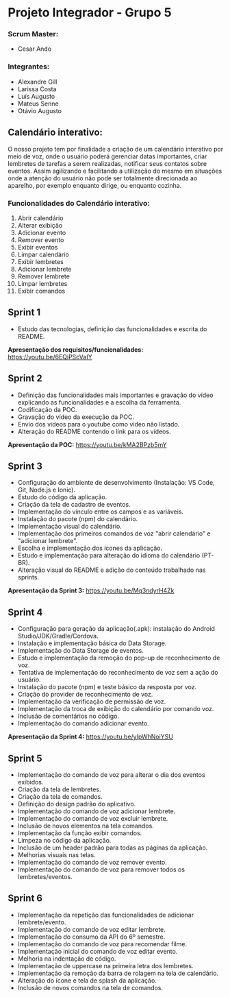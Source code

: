 # Projeto Integrador - Grupo 5

### Scrum Master:

- Cesar Ando

### Integrantes:

- Alexandre Gill
- Larissa Costa
- Luís Augusto
- Mateus Senne
- Otávio Augusto

## Calendário interativo:

O nosso projeto tem por finalidade a criação de um calendário interativo por meio de voz, onde o usuário poderá gerenciar datas importantes, criar lembretes de tarefas a serem realizadas, notificar seus contatos sobre eventos. Assim agilizando e facilitando a utilização do mesmo em situações onde a atenção do usuário não pode ser totalmente direcionada ao aparelho, por exemplo enquanto dirige, ou enquanto cozinha.

### Funcionalidades do Calendário interativo:

1. Abrir calendário
2. Alterar exibição
3. Adicionar evento
4. Remover evento
5. Exibir eventos
6. Limpar calendário
7. Exibir lembretes
8. Adicionar lembrete
9. Remover lembrete
10. Limpar lembretes
11. Exibir comandos

## Sprint 1

- Estudo das tecnologias, definição das funcionalidades e escrita do README.

**Apresentação dos requisitos/funcionalidades:** https://youtu.be/6EQiPScVaIY

## Sprint 2

- Definição das funcionalidades mais importantes e gravação do vídeo explicando as funcionalidades e a escolha da ferramenta.
- Codificação da POC.
- Gravação do vídeo da execução da POC.
- Envio dos vídeos para o youtube como vídeo não listado.
- Alteração do README contendo o link para os vídeos.

**Apresentação da POC:** https://youtu.be/kMA2BPzb5mY

## Sprint 3

- Configuração do ambiente de desenvolvimento (Instalação: VS Code, Git, Node.js e Ionic).
- Estudo do código da aplicação.
- Criação da tela de cadastro de eventos.
- Implementação do vinculo entre os campos e as variáveis.
- Instalação do pacote (npm) do calendário.
- Implementação visual do calendário.
- Implementação dos primeiros comandos de voz "abrir calendário" e "adicionar lembrete".
- Escolha e implementação dos ícones da aplicação.
- Estudo e implementação para alteração do idioma do calendário (PT-BR).
- Alteração visual do README e adição do conteúdo trabalhado nas sprints.

**Apresentação da Sprint 3:** https://youtu.be/Mq3ndyrH4Zk 

## Sprint 4

- Configuração para geração da aplicação(.apk): instalação do Android Studio/JDK/Gradle/Cordova.
- Instalação e implementação básica do Data Storage.
- Implementação do Data Storage de eventos.
- Estudo e implementação da remoção do pop-up de reconhecimento de voz.
- Tentativa de implementação do reconhecimento de voz sem a ação do usuário.
- Instalação do pacote (npm) e teste básico da resposta por voz.
- Criação do provider de reconhecimento de voz.
- Implementação da verificação de permissão de voz.
- Implementação da troca de exibição do calendário por comando voz.
- Inclusão de comentários no código.
- Implementação do comando adicionar evento.

**Apresentação da Sprint 4:** https://youtu.be/yIpWhNoiYSU

## Sprint 5

- Implementação do comando de voz para alterar o dia dos eventos exibidos.
- Criação da tela de lembretes.
- Criação da tela de comandos.
- Definição do design padrão do aplicativo.
- Implementação do comando de voz adicionar lembrete.
- Implementação do comando de voz excluir lembrete.
- Inclusão de novos elementos na tela comandos.
- Implementação da função exibir comandos.
- Limpeza no código da aplicação.
- Inclusão de um header padrão para todas as páginas da aplicação.
- Melhorias visuais nas telas.
- Implementação do comando de voz remover evento.
- Implementação do comando de voz para remover todos os lembretes/eventos.

## Sprint 6

- Implementação da repetição das funcionalidades de adicionar lembrete/evento.
- Implementação do comando de voz editar lembrete.
- Implementação do consumo da API do 6º semestre.
- Implementação do comando de voz para recomendar filme.
- Implementação inicial do comando de voz editar evento.
- Melhoria na indentação de código.
- Implementação de uppercase na primeira letra dos lembretes.
- Implementação da remoção da barra de rolagem na tela de calendário.
- Alteração do ícone e tela de splash da aplicação.
- Inclusão de novos comandos na tela de comandos.
